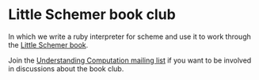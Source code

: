 # Little Schemer book club

In which we write a ruby interpreter for scheme and use it to work
through the [Little Schemer
book](http://www.ccs.neu.edu/home/matthias/BTLS/).

Join the [Understanding Computation mailing
list](https://groups.google.com/forum/#!forum/computationbook) if you want to
be involved in discussions about the book club.

